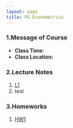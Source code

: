 ```yaml
---
layout: page
title: PG Econometrics
---
```


### 1.Message of Course
* **Class Time:**
* **Class Location:**

### 2.Lecture Notes
1. [L1](https://ruc-econ.github.io/Lecture_Notes/UG_econometrics/测试.pdf)
2. test

### 3.Homeworks
1. [HW1](https://ruc-econ.github.io/Lecture_Notes/UG_econometrics/测试.pdf)
